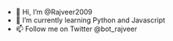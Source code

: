 - 👋 Hi, I’m @Rajveer2009
- 🌱 I’m currently learning Python and Javascript
- 📫 Follow me on Twitter @bot_rajveer
